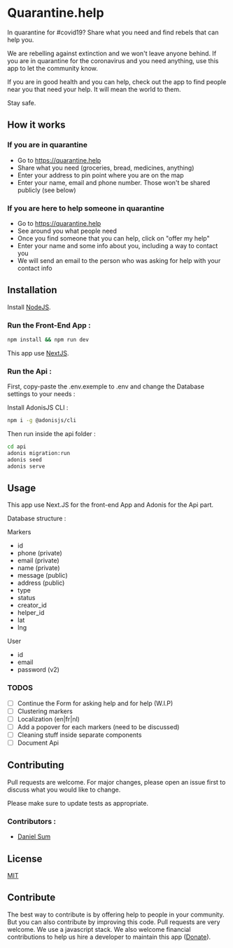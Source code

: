 # Quarantine.help

In quarantine for #covid19? Share what you need and find rebels that can help you.

We are rebelling against extinction and we won't leave anyone behind.
If you are in quarantine for the coronavirus and you need anything, use this app to let the community know.

If you are in good health and you can help, check out the app to find people near you that need your help. It will mean the world to them.

Stay safe.

## How it works

### If you are in quarantine
- Go to https://quarantine.help
- Share what you need (groceries, bread, medicines, anything)
- Enter your address to pin point where you are on the map
- Enter your name, email and phone number. Those won't be shared publicly (see below)

### If you are here to help someone in quarantine
- Go to https://quarantine.help
- See around you what people need
- Once you find someone that you can help, click on "offer my help"
- Enter your name and some info about you, including a way to contact you
- We will send an email to the person who was asking for help with your contact info

## Installation

Install [NodeJS](https://nodejs.org/en/).

###  Run the Front-End App :

```bash
npm install && npm run dev
```

This app use [NextJS](https://nextjs.org/docs/getting-started).

###  Run the Api :

First, copy-paste the .env.exemple to .env and change the Database settings to your needs :

Install AdonisJS CLI :

```bash
npm i -g @adonisjs/cli
```

Then run inside the api folder :

```bash
cd api
adonis migration:run
adonis seed
adonis serve
```

## Usage

This app use Next.JS for the front-end App and Adonis for the Api part.

Database structure :

Markers
- id
- phone (private)
- email (private)
- name (private)
- message (public)
- address (public)
- type
- status
- creator_id
- helper_id
- lat
- lng

User
- id
- email
- password (v2)

### TODOS

- [ ] Continue the Form for asking help and for help (W.I.P)
- [ ] Clustering markers
- [ ] Localization (en|fr|nl)
- [ ] Add a popover for each markers (need to be discussed)
- [ ] Cleaning stuff inside separate components
- [ ] Document Api

## Contributing

Pull requests are welcome. For major changes, please open an issue first to discuss what you would like to change.

Please make sure to update tests as appropriate.

### Contributors :

- [Daniel Sum](daniel@cherrypulp.com)

## License

[MIT](https://choosealicense.com/licenses/mit/)


## Contribute
The best way to contribute is by offering help to people in your community.
But you can also contribute by improving this code. Pull requests are very welcome. We use a javascript stack. We also welcome financial contributions to help us hire a developer to maintain this app ([Donate](https://opencollective.com/quarantine)).

